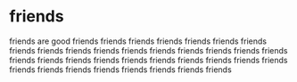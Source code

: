 # friends
friends are good
friends
friends
friends
friends
friends
friends
friends
friends
friends
friends
friends
friends
friends
friends
friends
friends
friends
friends
friends
friends
friends
friends
friends
friends
friends
friends
friends
friends
friends
friends
friends
friends
friends
friends
friends
